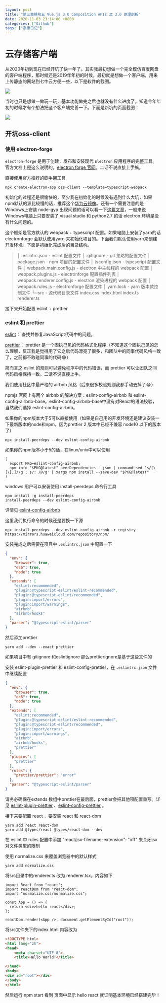 ```yaml
---
layout: post
title: "第三章模块五 Vue.js 3.0 Composition APIs 及 3.0 原理剖析"
date: 2020-11-03 23:14:00 +0800
categories: ["Github"]
tags: ["泰康日记"]
---
```



# 云存储客户端

从2020年初到现在已经开坑了快一年了。其实我最初想做一个完全模仿百度网盘的客户端程序，那时候还是2019年年初的时候，最初就是想做一个客户端，用来上传静态的网站到七牛云方便一些，以下是软件的截图。

![](http://static.ziying.site/%E5%8D%9A%E5%AE%A2%E5%9B%BE%E7%89%87/%E6%97%A7%E7%89%88%E4%B8%BB%E9%A1%B5.png) 

当时也只是想做一做玩一玩，基本功能做完之后也就没有什么进度了。知道今年年初的时候才有个想法把这个客户端完善一下。下面是新坑的页面截图：

![](http://static.ziying.site/switch.gif)

## 开坑oss-client

### 使用 electron-forge

`electron-forge` 是用于创建，发布和安装现代 `Electron` 应用程序的完整工具。官方文档上是这么说明的，[electron forge 官网](https://www.electronforge.io/)。二话不说直接上手搞。

直接使用官方推荐的脚手架工具

```shell
npx create-electron-app oss-client --template=typescript-webpack
```

初始化的过程还是很愉快的，至少我在初始化的时候没有遇到什么大坑，如果npm默认的源比较慢的话，推荐这个[华为云镜像](https://mirrors.huaweicloud.com/)。还有一个需要注意的是Windows上安装 node-gyp 出现问题的话可以看一下[这篇文章](https://simulatedgreg.gitbooks.io/electron-vue/content/en/getting_started.html#a-note-for-windows-users)，一般来说Windows电脑上只要安装了 visual studio 和 python2.7 的话 electron 环境是没有什么问题的。

这个框架是官方默认的 webpack + typescript 配置。如果电脑上安装了yarn的话 electronforge 会默认使用yarn 来初始化项目的。下面我们默认使用yarn来创建开发环境。下面是初始化完成后的目录结构。

> │  .eslintrc.json								- eslint 配置文件
> │  .gitignore										- git 忽略的配置文件
> │  package.json								- npm 项目的配置文件
> │  tsconfig.json								- typescript 配置文件
> │  webpack.main.config.js			- electron 中主线程的 webpack 配置
> │  webpack.plugins.js					- electronforge 配置插件列表
> │  webpack.renderer.config.js		- electron 渲染进程的 webpack 配置
> │  webpack.rules.js							- electronforge 配置文件
> │  yarn.lock										- yarn 版本款控制文件
> └─src													- 源代码目录文件
>         index.css
>         index.html
>         index.ts
>         renderer.ts

接下来开始配置 eslint + prettier

### eslint 和 prettier

[eslint](https://eslint.org/)： 查找并修复JavaScript代码中的问题。 

[prettier](https://prettier.io/)： prettier 是一个固执己见的代码格式化程序（不知道这个固执己见的怎么理解，反正我是觉得用了它之后代码漂亮了很多，和团队中的同事代码风格一致了，之前都不敢碰同事的代码😂）

简而言之 eslint 的规则可以避免程序中的代码错误，而 prettier 可以让团队之间代码风格保持一致。二话不说直接上手。

我们使用社区中最严格的 airbnb 风格（后来很多校验规则我都手动去掉了😂）

npmjs 官网上有两个 airbnb 的解决方案：eslint-config-airbnb 和 eslint-config-airbnb-base。eslint-config-airbnb-base中没有对React的语法校验，当然我们选择 eslint-config-airbnb。

如果你的npm版本大于5可以直接使用（如果是自己用的开发环境还是建议安装一下最新版本的node和npm，因为prettier 2 版本中已经不兼容 node10 以下的版本了）

```shell
npx install-peerdeps --dev eslint-config-airbnb
```

如果你的npm版本小于5的话，在linux/unix中可以使用

```shell
(
  export PKG=eslint-config-airbnb;
  npm info "$PKG@latest" peerDependencies --json | command sed 's/[\{\},]//g ; s/: /@/g' | xargs npm install --save-dev "$PKG@latest"
)
```

windows 用户可以安装使用 install-peerdeps 命令行工具

```shell
npm install -g install-peerdeps
install-peerdeps --dev eslint-config-airbnb
```

详情见 [eslint-config-airbnb](https://www.npmjs.com/package/eslint-config-airbnb) 

这里我们执行命令的时候还是要换一下源

```shell
npx install-peerdeps --dev eslint-config-airbnb -r registry https://mirrors.huaweicloud.com/repository/npm/
```



安装完成之后需要在项目中 `.eslintrc.json` 中配置一下

```json
{
  "env": {
    "browser": true,
    "es6": true,
    "node": true
  },
  "extends": [
    "eslint:recommended",
    "plugin:@typescript-eslint/eslint-recommended",
    "plugin:@typescript-eslint/recommended",
    "plugin:import/errors",
    "plugin:import/warnings",
    "airbnb",
    "airbnb/hooks"
  ],
  "parser": "@typescript-eslint/parser"
}
```

然后添加prettier

```shell
yarn add --dev --exact prettier
```

如果项目中有 gitignore 和eslintignore 那么prettierignore是基于这些文件的

安装 eslint-plugin-prettier 和 eslint-config-prettier，在 `.eslintrc.json` 文件中继续配置

```json
{
  "env": {
    "browser": true,
    "es6": true,
    "node": true
  },
  "extends": [
    "eslint:recommended",
    "plugin:@typescript-eslint/eslint-recommended",
    "plugin:@typescript-eslint/recommended",
    "plugin:import/errors",
    "plugin:import/warnings",
    "airbnb",
    "airbnb/hooks",
    "prettier"
  ],
  "plugins": [
    "prettier"
  ],
  "rules": {
    "prettier/prettier": "error"
  },
  "parser": "@typescript-eslint/parser"
}
```

请务必确保在extends 数组中prettier在最后面，prettier会把其他项配置重写。详见 [eslint-plugin-prettier](https://github.com/prettier/eslint-plugin-prettier) 、[eslint-config-prettier](https://github.com/prettier/eslint-config-prettier) 。

接下来要配置 react ，要安装 react 和 react-dom

```shell
yarn add react react-dom
yarn add @types/react @types/react-dom --dev
```

在 eslint 中 rules 配置中添加 "react/jsx-filename-extension": "off" 来关闭jsx对文件类型的限制

使用 normalize.css 来覆盖浏览器中的默认样式

```shell
yarn add normalize.css
```

将src目录中的renderer.ts 改为 renderer.tsx，内容如下

```tsx
import React from "react";
import reactDom from "react-dom";
import "normalize.css/normalize.css";

const App = () => {
  return <div>hello react</div>;
};

reactDom.render(<App />, document.getElementById("root"));
```

将src文件夹下的index.html 内容改为

```html
<!DOCTYPE html>
<html lang="zh">
<head>
    <meta charset="UTF-8">
    <title>Hello World!</title>

</head>
<body>
<div id="root"></div>
</body>
</html>
```

然后运行 npm start 看到 页面中显示 hello react 就证明基本环境已经搭建完毕！